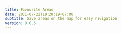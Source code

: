```yaml
---
title: Favourite Areas
date: 2021-07-22T19:20:19-07:00
subtitle: Save areas on the map for easy navigation
version: 0.6.5
---
```

